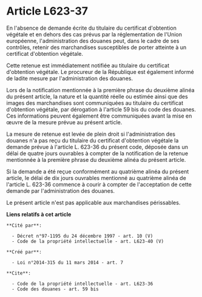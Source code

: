 # Article L623-37

En l'absence de demande écrite du titulaire du certificat d'obtention végétale et en dehors des cas prévus par la
réglementation de l'Union européenne, l'administration des douanes peut, dans le cadre de ses contrôles, retenir des
marchandises susceptibles de porter atteinte à un certificat d'obtention végétale. 

Cette retenue est immédiatement notifiée au titulaire du certificat d'obtention végétale. Le procureur de la République est
également informé de ladite mesure par l'administration des douanes. 

Lors de la notification mentionnée à la première phrase du deuxième alinéa du présent article, la nature et la quantité
réelle ou estimée ainsi que des images des marchandises sont communiquées au titulaire du certificat d'obtention végétale,
par dérogation à l'article 59 bis du code des douanes. Ces informations peuvent également être communiquées avant la mise en
œuvre de la mesure prévue au présent article. 

La mesure de retenue est levée de plein droit si l'administration des douanes n'a pas reçu du titulaire du certificat
d'obtention végétale la demande prévue à l'article L. 623-36 du présent code, déposée dans un délai de quatre jours ouvrables
à compter de la notification de la retenue mentionnée à la première phrase du deuxième alinéa du présent article. 

Si la demande a été reçue conformément au quatrième alinéa du présent article, le délai de dix jours ouvrables mentionné au
quatrième alinéa de l'article L. 623-36 commence à courir à compter de l'acceptation de cette demande par l'administration
des douanes. 

Le présent article n'est pas applicable aux marchandises périssables.

**Liens relatifs à cet article**

	**Cité par**:

	  - Décret n°97-1195 du 24 décembre 1997 - art. 10 (V)
	  - Code de la propriété intellectuelle - art. L623-40 (V)

	**Créé par**:

	  - Loi n°2014-315 du 11 mars 2014 - art. 7

	**Cite**:

	  - Code de la propriété intellectuelle - art. L623-36
	  - Code des douanes - art. 59 bis
